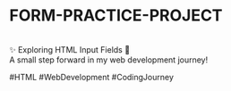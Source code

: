 ﻿# FORM-PRACTICE-PROJECT
 <br/>
 ✨ Exploring HTML Input Fields 🚀
 <br/>
A small step forward in my web development journey!
<br/>

#HTML #WebDevelopment #CodingJourney

